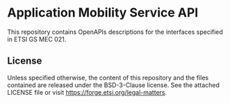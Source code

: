 # Application Mobility Service API

This repository contains OpenAPIs descriptions for the interfaces specified in ETSI GS MEC 021.

## License 

Unless specified otherwise, the content of this repository and the files contained are released under the BSD-3-Clause license.
See the attached LICENSE file or visit https://forge.etsi.org/legal-matters.
